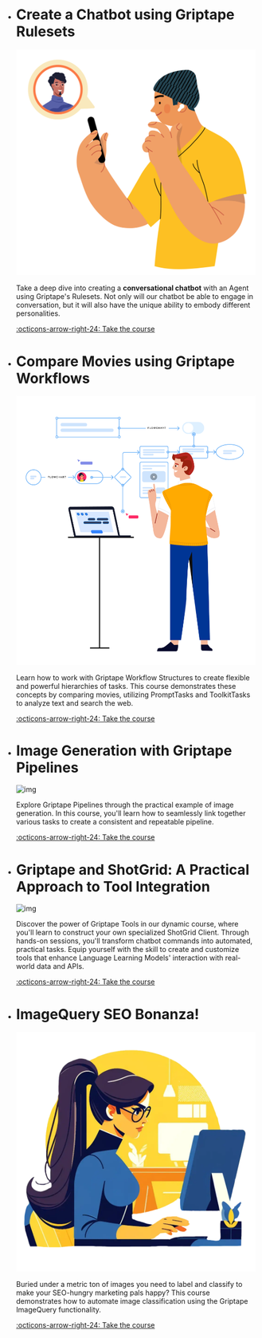 
<div class="grid grid-wide cards" markdown>

-   # Create a Chatbot using Griptape Rulesets

    ![img](courses/chatbot-rulesets/assets/img/call.png)
    
    Take a deep dive into creating a **conversational chatbot** with an Agent using Griptape's Rulesets. Not only will our chatbot be able to engage in conversation, but it will also have the unique ability to embody different personalities.
    
    [:octicons-arrow-right-24: Take the course](courses/chatbot-rulesets/index.md)

-   # Compare Movies using Griptape Workflows

    ![img](courses/compare-movies-workflow/assets/img/flowchart.png)
    
    Learn how to work with Griptape Workflow Structures to create flexible and powerful hierarchies of tasks. This course demonstrates these concepts by comparing movies, utilizing PromptTasks and ToolkitTasks to analyze text and search the web.
    
    [:octicons-arrow-right-24: Take the course](courses/compare-movies-workflow/index.md)

-   # Image Generation with Griptape Pipelines

    ![img](courses/create-image-pipeline/assets/img/pipeline-guy.png)
    
    Explore Griptape Pipelines through the practical example of image generation. In this course, you'll learn how to seamlessly link together various tasks to create a consistent and repeatable pipeline.
    
    [:octicons-arrow-right-24: Take the course](courses/create-image-pipeline/index.md)

-   # Griptape and ShotGrid: A Practical Approach to Tool Integration

    ![img](courses/shotgrid-client/assets/img/shotgrid_person.png)
    
    Discover the power of Griptape Tools in our dynamic course, where you'll learn to construct your own specialized ShotGrid Client. Through hands-on sessions, you'll transform chatbot commands into automated, practical tasks. Equip yourself with the skill to create and customize tools that enhance Language Learning Models' interaction with real-world data and APIs.
    
    [:octicons-arrow-right-24: Take the course](courses/shotgrid-client/index.md)

-   # ImageQuery SEO Bonanza!

    ![img](courses/image-query/assets/image-query-title.webp)
    
    Buried under a metric ton of images you need to label and classify to make your SEO-hungry marketing pals happy? This course demonstrates how to automate image classification using the Griptape ImageQuery functionality.
    
    [:octicons-arrow-right-24: Take the course](courses/image-query/index.md)

</div>